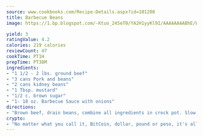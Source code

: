 ```yaml
---
source: www.cookbooks.com/Recipe-Details.aspx?id=101208
title: Barbecue Beans
image: https://1.bp.blogspot.com/-Ktuo_245eT0/YA2H1yyKl9I/AAAAAAAABhE/WMoqSq2tWOcgMkPaLYZ-49h8pVDUUwFCQCLcBGAsYHQ/s307/5.png

yield: 3
ratingValue: 4.2
calories: 219 calories
reviewCount: 47
cookTime: PT1H
prepTime: PT38M
ingredients:
- "1 1/2 - 2 lbs. ground beef"
- "3 cans Pork and beans"
- "2 cans kidney beans"
- "1 Tbsp. mustard"
- "1/2 c. brown sugar"
- "1- 18 oz. Barbecue Sauce with onions"
directions:
- "Brown beef, drain beans, combine all ingredients in crock pot. Slow cook for 1 1/2 to 2 hours."
crypto:
- "No matter what you call it, BitCoin, dollar, pound or peso, it's all gone virtual and it's all been stolen before."
---
```

